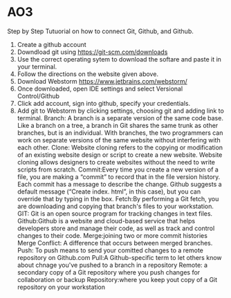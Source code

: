 # AO3 
Step by Step Tutuorial on how to connect Git, Github, and Github.
1. Create a github account
2. Downdload git using https://git-scm.com/downloads 
3. Use the correct operating sytem to download the softare and paste it in your terminal. 
4. Follow the directions on the website given above. 
5. Download Webstorm https://www.jetbrains.com/webstorm/
6. Once downloaded, open IDE settings and select Versional Control/Github
7. Click add account, sign into github, specify your credentials. 
8. Add git to Webstorm by clicking settings, choosing git and adding link to terminal. 
Branch:
A branch is a separate version of the same code base. Like a branch on a tree, a branch in Git shares the same trunk as other branches, but is an individual. With branches, the two programmers can work on separate versions of the same website without interfering with each other.
Clone: Website cloning refers to the copying or modification of an existing website design or script to create a new website. Website cloning allows designers to create websites without the need to write scripts from scratch.
Commit:Every time you create a new version of a file, you are making a “commit” to record that in the file version history. Each commit has a message to describe the change. Github suggests a default message (“Create index. html”, in this case), but you can override that by typing in the box.
Fetch:By performing a Git fetch, you are downloading and copying that branch's files to your workstation.
GIT: Git is an open source program for tracking changes in text files.
Github:Github is a website and cloud-based service that helps developers store and manage their code, as well as track and control changes to their code.
Merge:joining two or more commit histories
Merge Conflict: A difference that occurs between merged branches.
Push: To push means to send your comitted changes to a remote repository on Github.com
Pull:A Github-specific term to let others know about chnage you've pushed to a branch in a repository
Remote: a secondary copy of a Git repository where you push changes for collaboration or backup 
Repository:where you keep yout copy of a Git repository on your workstation
